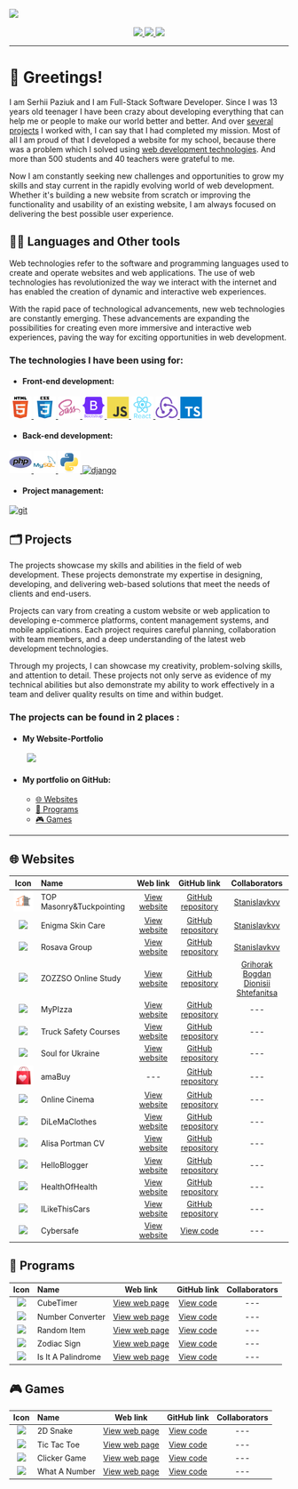 [![](https://paziuk.com/public/assets/images/media/GitHubBannerRounded.png)](https://github.com/PAZIUK?tab=repositories)

<p align="center">
   <a href="https://www.linkedin.com/in/paziuk" target="_blank" rel="noreferrer">
      <img src="https://img.shields.io/badge/-LinkedIn-090909?style=for-the-badge&logo=linkedin">
   </a>
   <a href="https://www.facebook.com/paziuk.official" target="_blank" rel="noreferrer">
      <img src="https://img.shields.io/badge/-Facebook-090909?style=for-the-badge&logo=facebook">
   </a>
   <a href="https://www.instagram.com/paziuk.official" target="_blank" rel="noreferrer">
      <img src="https://img.shields.io/badge/-Instagram-090909?style=for-the-badge&logo=instagram">
   </a> 
</p>

---

<h1>👋 Greetings!</h1>

I am Serhii Paziuk and I am Full-Stack Software Developer. Since I was 13 years old teenager I have been crazy about developing everything that can help me or people to make our world better and better. And over [several projects](https://github.com/PAZIUK#%EF%B8%8F-projects) I worked with, I can say that I had completed my mission. Most of all I am proud of that I developed a website for my school, because there was a problem which I solved using [web development technologies](https://github.com/PAZIUK#the-technologies-i-have-been-using-for). And more than 500 students and 40 teachers were grateful to me.

Now I am constantly seeking new challenges and opportunities to grow my skills and stay current in the rapidly evolving world of web development. Whether it's building a new website from scratch or improving the functionality and usability of an existing website, I am always focused on delivering the best possible user experience.

<h2>👨‍💻 Languages and Other tools</h2>

Web technologies refer to the software and programming languages used to create and operate websites and web applications. The use of web technologies has revolutionized the way we interact with the internet and has enabled the creation of dynamic and interactive web experiences.

With the rapid pace of technological advancements, new web technologies are constantly emerging. These advancements are expanding the possibilities for creating even more immersive and interactive web experiences, paving the way for exciting opportunities in web development.

<h3>The technologies I have been using for:</h3>

   - <h4>Front-end development:</h4>
   <p align="left">
      <a href="https://www.w3.org/html/" target="_blank" rel="noreferrer"> 
         <img src="https://raw.githubusercontent.com/devicons/devicon/master/icons/html5/html5-original-wordmark.svg" alt="html5" width="40" height="40"/> 
      </a>
      <a href="https://www.w3schools.com/css/" target="_blank" rel="noreferrer"> 
         <img src="https://raw.githubusercontent.com/devicons/devicon/master/icons/css3/css3-original-wordmark.svg" alt="css3" width="40" height="40"/> 
      </a>
      <a href="https://sass-lang.com" target="_blank" rel="noreferrer"> 
         <img src="https://raw.githubusercontent.com/devicons/devicon/master/icons/sass/sass-original.svg" alt="sass" width="40" height="40"/> 
      </a> 
      <a href="https://getbootstrap.com" target="_blank" rel="noreferrer"> 
         <img src="https://raw.githubusercontent.com/devicons/devicon/master/icons/bootstrap/bootstrap-plain-wordmark.svg" alt="bootstrap" width="40" height="40"/> 
      </a>
      <a href="https://developer.mozilla.org/en-US/docs/Web/JavaScript" target="_blank" rel="noreferrer"> 
         <img src="https://raw.githubusercontent.com/devicons/devicon/master/icons/javascript/javascript-original.svg" alt="javascript" width="40" height="40"/> 
      </a> 
      <a href="https://reactjs.org/" target="_blank" rel="noreferrer"> 
         <img src="https://raw.githubusercontent.com/devicons/devicon/master/icons/react/react-original-wordmark.svg" alt="react" width="40" height="40"/>
      </a> 
      <a href="https://redux.js.org" target="_blank" rel="noreferrer"> 
         <img src="https://raw.githubusercontent.com/devicons/devicon/master/icons/redux/redux-original.svg" alt="redux" width="40" height="40"/> 
      </a> 
      <a href="https://www.typescriptlang.org/" target="_blank" rel="noreferrer"> 
         <img src="https://raw.githubusercontent.com/devicons/devicon/master/icons/typescript/typescript-original.svg" alt="typescript" width="40" height="40"/> 
      </a> 
   </p>

   - <h4>Back-end development:</h4>
   <p align="left"> 
      <a href="https://www.php.net" target="_blank" rel="noreferrer"> 
         <img src="https://raw.githubusercontent.com/devicons/devicon/master/icons/php/php-original.svg" alt="php" width="40" height="40"/> 
      </a> 
      <a href="https://www.mysql.com/" target="_blank" rel="noreferrer"> 
         <img src="https://raw.githubusercontent.com/devicons/devicon/master/icons/mysql/mysql-original-wordmark.svg" alt="mysql" width="40" height="40"/>
      </a> 
      <a href="https://www.python.org" target="_blank" rel="noreferrer"> 
         <img src="https://raw.githubusercontent.com/devicons/devicon/master/icons/python/python-original.svg" alt="python" width="40" height="40"/> 
      </a>
      <a href="https://www.djangoproject.com/" target="_blank" rel="noreferrer"> 
         <img src="https://cdn.worldvectorlogo.com/logos/django.svg" alt="django" width="40" height="40"/> 
      </a> 
   </p>
   
   - <h4>Project management:</h4>
   <p align="left"> 
      <a href="https://git-scm.com/" target="_blank" rel="noreferrer"> 
         <img src="https://www.vectorlogo.zone/logos/git-scm/git-scm-icon.svg" alt="git" width="40" height="40"/> 
      </a>
   </p>
   
<h2>🗂️ Projects</h2>

The projects showcase my skills and abilities in the field of web development. These projects demonstrate my expertise in designing, developing, and delivering web-based solutions that meet the needs of clients and end-users.

Projects can vary from creating a custom website or web application to developing e-commerce platforms, content management systems, and mobile applications. Each project requires careful planning, collaboration with team members, and a deep understanding of the latest web development technologies.

Through my projects, I can showcase my creativity, problem-solving skills, and attention to detail. These projects not only serve as evidence of my technical abilities but also demonstrate my ability to work effectively in a team and deliver quality results on time and within budget.

<h3> The projects can be found in 2 places : </h3>

   - <h4>My Website-Portfolio</h4> 
   
&emsp;&emsp;&nbsp;[![](https://img.shields.io/badge/-paziuk.com-0a0919?style=for-the-badge)](https://paziuk.com)

   - <h4>My portfolio on GitHub:</h4> 
   
      - [🌐 Websites](https://github.com/PAZIUK#-websites)
      - [🤖 Programs](https://github.com/PAZIUK#-programs)
      - [🎮 Games](https://github.com/PAZIUK#-games)

---

<h2>🌐 Websites</h2>

| Icon                                                                                                                        | Name                        | Web link                                                                                   | GitHub link                                                                                         | Collaborators                     
| :-:                                                                                                                         | :-                          | :-:                                                                                        | :-:                                                                                                 | :-:
| ![](https://github.com/PAZIUK/TOP-Masonry-Tuckpointing/blob/main/img/favicons/57x57.png)                                    | TOP Masonry&Tuckpointing    | [View website](https://top-masonry.com)                                                    | [GitHub repository](https://github.com/PAZIUK/TOP-Masonry-Tuckpointing)                             | [Stanislavkvv](https://github.com/Stanislavkvv)
| ![](https://paziuk.com/Projects/Websites/Enigma_Skin_Care/img/favicons/57x57.png)                                           | Enigma Skin Care            | [View website](https://paziuk.com/Projects/Websites/Enigma_Skin_Care/index.html)     | [GitHub repository](https://github.com/PAZIUK/Enigma-Skin-Care)                                     | [Stanislavkvv](https://github.com/Stanislavkvv)
| ![](https://paziuk.com/Projects/Websites/Rosava_Group/img/favicons/57x57.png)                                               | Rosava Group                | [View website](https://paziuk.com/Projects/Websites/Rosava_Group/index.html)         | [GitHub repository](https://github.com/PAZIUK/Rosava-Group)                                         | [Stanislavkvv](https://github.com/Stanislavkvv)
| ![](http://zozrozklad.zzz.com.ua/img/favicons/apple-touch-icon-57x57-precomposed.png)                                       | ZOZZSO Online Study         | [View website](http://zozrozklad.zzz.com.ua)                                               | [GitHub repository](https://github.com/PAZIUK/zozzso-online-study)                                  | [Grihorak Bogdan](https://github.com/Grihorak-Bogdan) </br> [Dionisii Shtefanitsa](https://github.com/Deknez)
| ![](https://paziuk.com/Projects/Websites/MyPIzza/img/57x57.png)                                                             | MyPIzza                     | [View website](https://paziuk.com/Projects/Websites/MyPIzza/index.html)              | [GitHub repository](https://github.com/PAZIUK/MyPIzza)                                              | ---
| ![](https://paziuk.com/Projects/Websites/Truck-Safety-Courses/img/favicons/57x57.png)                                       | Truck Safety Courses        | [View website](https://paziuk.com/Projects/Websites/Truck-Safety-Courses/index.html) | [GitHub repository](https://github.com/PAZIUK/Truck-Safety-Courses)                                 | ---
| ![](https://paziuk.com/Projects/Websites/Soul_for_Ukraine/img/favicons/apple-touch-icon-57x57-precomposed.png)              | Soul for Ukraine            | [View website](https://paziuk.com/Projects/Websites/Soul_for_Ukraine/index.html)     | [GitHub repository](https://github.com/PAZIUK/Soul-for-Ukraine)                                     | ---
| ![](https://github.com/PAZIUK/amaBuy/blob/main/img/favicons/apple-touch-icon-57x57-precomposed.png)                         | amaBuy                      | ---                                                                                        | [GitHub repository](https://github.com/PAZIUK/amaBuy)                                               | ---
| ![](https://paziuk.com/Projects/Websites/Online_Cinema/img/57x57.png)                                                       | Online Cinema               | [View website](https://paziuk.com/Projects/Websites/Online_Cinema/index.html)        | [GitHub repository](https://github.com/PAZIUK/Online_Cinema)                                        | ---
| ![](https://paziuk.com/Projects/Websites/DiLeMaClothes/img/57x57.png)                                                       | DiLeMaClothes               | [View website](https://paziuk.com/Projects/Websites/DiLeMaClothes/index.html)        | [GitHub repository](https://github.com/PAZIUK/DiLeMaClothes)                                        | ---
| ![](https://paziuk.com/Projects/Websites/Alisa_Portman_CV/img/57x57.png)                                                    | Alisa Portman CV            | [View website](https://paziuk.com/Projects/Websites/Alisa_Portman_CV/index.html)     | [GitHub repository](https://github.com/PAZIUK/Alisa_Portman_CV)                                     | ---
| ![](https://paziuk.com/Projects/Websites/HelloBlogger/img/apple-touch-icon-57x57-precomposed.png)                           | HelloBlogger                | [View website](https://paziuk.com/Projects/Websites/HelloBlogger/index.html)         | [GitHub repository](https://github.com/PAZIUK/HelloBlogger)                                         | ---
| ![](https://paziuk.com/Projects/Websites/HealthOfHealth/img/57x57.png)                                                      | HealthOfHealth              | [View website](https://paziuk.com/Projects/Websites/HealthOfHealth/index.html)       | [GitHub repository](https://github.com/PAZIUK/HealthOfHealth)                                       | ---
| ![](https://paziuk.com/Projects/Websites/ILikeThisCars/img/57x57.png)                                                       | ILikeThisCars               | [View website](https://paziuk.com/Projects/Websites/ILikeThisCars/index.html)        | [GitHub repository](https://github.com/PAZIUK/ILikeThisCars)                                        | ---
| ![](https://paziuk.com/Projects/Websites/Cybersafe/img/favicon/57x57.png)                                                   | Cybersafe                   | [View website](https://paziuk.com/Projects/Websites/Cybersafe/index.html)            | [View code](https://github.com/PAZIUK/paziuk.com/tree/main/Projects/Websites/Cybersafe)       | ---

<h2>🤖 Programs</h2>

| Icon                                                                                                                  | Name                        | Web link                                                                                   | GitHub link                                                                                         | Collaborators                     
| :-:                                                                                                                   | :-                          | :-:                                                                                        | :-:                                                                                                 | :-:
| ![](https://paziuk.com/Projects/Programs/CubeTimer/img/favicons/apple-touch-icon-57x57-precomposed.png)               | CubeTimer                   | [View web page](https://paziuk.com/Projects/Programs/CubeTimer/index.html)           | [View code](https://github.com/PAZIUK/paziuk.com/tree/main/Projects/Programs/CubeTimer)       | ---
| ![](https://paziuk.com/Projects/Programs/NumberConverter/img/apple-touch-icon-57x57-precomposed.png)                  | Number Converter            | [View web page](https://paziuk.com/Projects/Programs/NumberConverter/index.html)     | [View code](https://github.com/PAZIUK/paziuk.com/tree/main/Projects/Programs/NumberConverter) | ---
| ![](https://paziuk.com/Projects/Programs/RandomItem/img/apple-touch-icon-57x57-precomposed.png)                       | Random Item                 | [View web page](https://paziuk.com/Projects/Programs/RandomItem/index.html)          | [View code](https://github.com/PAZIUK/paziuk.com/tree/main/Projects/Programs/RandomItem)      | ---
| ![](https://paziuk.com/Projects/Programs/ZodiacSign/img/apple-touch-icon-57x57-precomposed.png)                       | Zodiac Sign                 | [View web page](https://paziuk.com/Projects/Programs/ZodiacSign/index.html)          | [View code](https://github.com/PAZIUK/paziuk.com/tree/main/Projects/Programs/ZodiacSign)      | ---
| ![](https://paziuk.com/Projects/Programs/IsItAPalindrome/img/apple-touch-icon-57x57-precomposed.png)                  | Is It A Palindrome          | [View web page](https://paziuk.com/Projects/Programs/IsItAPalindrome/index.html)     | [View code](https://github.com/PAZIUK/paziuk.com/tree/main/Projects/Programs/IsItAPalindrome) | ---

<h2>🎮 Games</h2>

| Icon                                                                                                                  | Name                        | Web link                                                                                   | GitHub link                                                                                         | Collaborators                     
| :-:                                                                                                                   | :-                          | :-:                                                                                        | :-:                                                                                                 | :-:
| ![](https://paziuk.com/Projects/Games/2D-Game-Snake/favicons/57x57.png)                                               | 2D Snake                    | [View web page](https://paziuk.com/Projects/Games/2D-Game-Snake/index.html)          | [View code](https://github.com/PAZIUK/paziuk.com/tree/main/Projects/Games/2D-Game-Snake)      | ---
| ![](https://paziuk.com/Projects/Games/Tic-Tac-Toe/img/57x57.png)                                                      | Tic Tac Toe                 | [View web page](https://paziuk.com/Projects/Games/Tic-Tac-Toe/index.html)            | [View code](https://github.com/PAZIUK/paziuk.com/tree/main/Projects/Games/Tic-Tac-Toe)        | ---
| ![](https://paziuk.com/Projects/Games/Clicker-Game/img/favicons/57x57.png)                                            | Clicker Game                | [View web page](https://paziuk.com/Projects/Games/Clicker-Game/index.html)           | [View code](https://github.com/PAZIUK/paziuk.com/tree/main/Projects/Games/Clicker-Game)       | ---
| ![](https://paziuk.com/Projects/Games/What-A-Number/img/favicons/57x57.png)                                           | What A Number               | [View web page](https://paziuk.com/Projects/Games/What-A-Number/index.html)          | [View code](https://github.com/PAZIUK/paziuk.com/tree/main/Projects/Games/What-A-Number)      | ---
